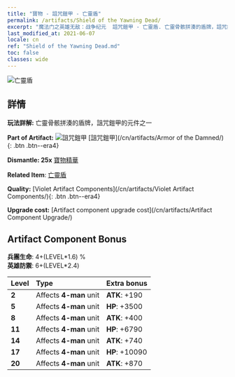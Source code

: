 ```yaml
---
title: "寶物 - 詛咒鎧甲 - 亡靈盾"
permalink: /artifacts/Shield of the Yawning Dead/
excerpt: "魔法门之英雄无敌：战争纪元  詛咒鎧甲 - 亡靈盾. 亡靈骨骸拼湊的盾牌，詛咒鎧甲的元件之一"
last_modified_at: 2021-06-07
locale: cn
ref: "Shield of the Yawning Dead.md"
toc: false
classes: wide
---
```


 ![亡靈盾](/images/t/artifact_40302.png)



## 詳情

 **玩法詳解:** 亡靈骨骸拼湊的盾牌，詛咒鎧甲的元件之一

 **Part of Artifact:** ![詛咒鎧甲](/images/t/icon_artifact_30.png) [詛咒鎧甲](/cn/artifacts/Armor of the Damned/){: .btn .btn--era4}

 **Dismantle: 25x** [寶物精華](/cn/Items/con_905/)

 **Related Item**: [亡靈盾](/cn/Items/art_122/)

 **Quality:** [Violet Artifact Components](/cn/artifacts/Violet Artifact Components/){: .btn .btn--era4}

 **Upgrade cost:** [Artifact component upgrade cost](/cn/artifacts/Artifact Component Upgrade/)

## Artifact Component Bonus

  **兵團生命**: 4+(LEVEL\*1.6) %<br/>**英雄防禦**: 6+(LEVEL\*2.4)

  |  Level  | Type |    Extra bonus  | 
  |:--------|:-----|:----------------| 
  | **2** | Affects **4-man** unit | **ATK**: +190 | 
  | **5** | Affects **4-man** unit | **HP**: +3500 | 
  | **8** | Affects **4-man** unit | **ATK**: +400 | 
  | **11** | Affects **4-man** unit | **HP**: +6790 | 
  | **14** | Affects **4-man** unit | **ATK**: +740 | 
  | **17** | Affects **4-man** unit | **HP**: +10090 | 
  | **20** | Affects **4-man** unit | **ATK**: +870 | 
